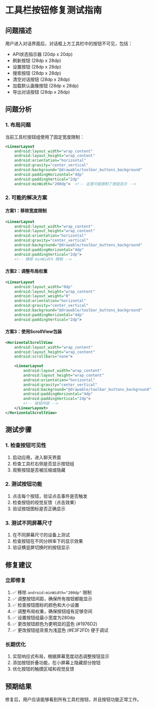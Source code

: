 # 工具栏按钮修复测试指南

## 问题描述
用户进入对话界面后，对话框上方工具栏中的按钮不可见，包括：
- API状态指示器 (20dp x 20dp)
- 刷新按钮 (28dp x 28dp)
- 设置按钮 (28dp x 28dp)
- 搜索按钮 (28dp x 28dp)
- 清空对话按钮 (28dp x 28dp)
- 加载默认画像按钮 (28dp x 28dp)
- 导出对话按钮 (28dp x 28dp)

## 问题分析

### 1. 布局问题
当前工具栏按钮组使用了固定宽度限制：
```xml
<LinearLayout
    android:layout_width="wrap_content"
    android:layout_height="wrap_content"
    android:orientation="horizontal"
    android:gravity="center_vertical"
    android:background="@drawable/toolbar_buttons_background"
    android:paddingHorizontal="4dp"
    android:paddingVertical="2dp"
    android:minWidth="200dp">  <!-- 这里可能限制了按钮显示 -->
```

### 2. 可能的解决方案

#### 方案1：移除宽度限制
```xml
<LinearLayout
    android:layout_width="wrap_content"
    android:layout_height="wrap_content"
    android:orientation="horizontal"
    android:gravity="center_vertical"
    android:background="@drawable/toolbar_buttons_background"
    android:paddingHorizontal="4dp"
    android:paddingVertical="2dp">
    <!-- 移除 minWidth 限制 -->
```

#### 方案2：调整布局权重
```xml
<LinearLayout
    android:layout_width="0dp"
    android:layout_height="wrap_content"
    android:layout_weight="0"
    android:orientation="horizontal"
    android:gravity="center_vertical"
    android:background="@drawable/toolbar_buttons_background"
    android:paddingHorizontal="4dp"
    android:paddingVertical="2dp">
```

#### 方案3：使用ScrollView包装
```xml
<HorizontalScrollView
    android:layout_width="wrap_content"
    android:layout_height="wrap_content"
    android:scrollbars="none">
    
    <LinearLayout
        android:layout_width="wrap_content"
        android:layout_height="wrap_content"
        android:orientation="horizontal"
        android:gravity="center_vertical"
        android:background="@drawable/toolbar_buttons_background"
        android:paddingHorizontal="4dp"
        android:paddingVertical="2dp">
        <!-- 按钮内容 -->
    </LinearLayout>
</HorizontalScrollView>
```

## 测试步骤

### 1. 检查按钮可见性
1. 启动应用，进入聊天界面
2. 检查工具栏右侧是否显示按钮组
3. 观察按钮是否被压缩或隐藏

### 2. 测试按钮功能
1. 点击每个按钮，验证点击事件是否触发
2. 检查按钮的视觉反馈（点击效果）
3. 验证按钮图标是否正确显示

### 3. 测试不同屏幕尺寸
1. 在不同屏幕尺寸的设备上测试
2. 检查按钮在不同分辨率下的显示效果
3. 验证横竖屏切换时的按钮显示

## 修复建议

### 立即修复
1. ✅ 移除 `android:minWidth="200dp"` 限制
2. ✅ 调整按钮间距，确保所有按钮都能显示
3. ✅ 检查按钮图标的颜色和大小设置
4. ✅ 调整布局权重，确保按钮组有足够空间
5. ✅ 设置按钮组最小宽度为280dp
6. ✅ 更改按钮颜色为更明显的蓝色 (#1976D2)
7. ✅ 更改按钮组背景为浅蓝色 (#E3F2FD) 便于调试

### 长期优化
1. 实现响应式布局，根据屏幕宽度动态调整按钮显示
2. 添加按钮折叠功能，在小屏幕上隐藏部分按钮
3. 优化按钮的触摸区域和视觉反馈

## 预期结果
修复后，用户应该能够看到所有工具栏按钮，并且按钮功能正常工作。